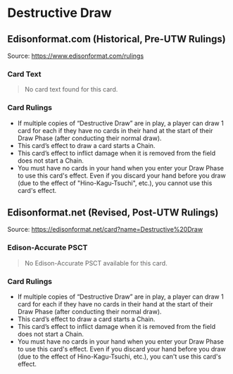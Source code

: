 # Destructive Draw

## Edisonformat.com (Historical, Pre-UTW Rulings)

Source: https://www.edisonformat.com/rulings

### Card Text

> No card text found for this card.

### Card Rulings

*   If multiple copies of “Destructive Draw” are in play, a player can draw 1 card for each if they have no cards in their hand at the start of their Draw Phase (after conducting their normal draw).
*   This card’s effect to draw a card starts a Chain.
*   This card’s effect to inflict damage when it is removed from the field does not start a Chain.
*   You must have no cards in your hand when you enter your Draw Phase to use this card's effect. Even if you discard your hand before you draw (due to the effect of "Hino-Kagu-Tsuchi", etc.), you cannot use this card's effect.

## Edisonformat.net (Revised, Post-UTW Rulings)

Source: https://edisonformat.net/card?name=Destructive%20Draw

### Edison-Accurate PSCT

> No Edison-Accurate PSCT available for this card.

### Card Rulings

*   If multiple copies of “Destructive Draw” are in play, a player can draw 1 card for each if they have no cards in their hand at the start of their Draw Phase (after conducting their normal draw).
*   This card’s effect to draw a card starts a Chain.
*   This card’s effect to inflict damage when it is removed from the field does not start a Chain.
*   You must have no cards in your hand when you enter your Draw Phase to use this card's effect. Even if you discard your hand before you draw (due to the effect of Hino-Kagu-Tsuchi, etc.), you can't use this card's effect.
            
